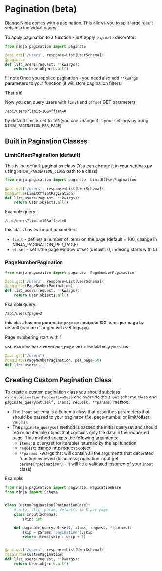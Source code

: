 # Pagination (beta)

Django Ninja comes with a pagination. This allows you to split large result sets into individual pages.


To apply pagination to a function - just apply `paginate` decorator:

```Python hl_lines="1 4"
from ninja.pagination import paginate

@api.get('/users', response=List[UserSchema])
@paginate
def list_users(request, **kwargs):
    return User.objects.all()
```

!!! note
    Once you applied pagination - you need also add `**kwargs` parameters to your function (it will store pagination filters)

That's it!

Now you can query users with `limit` and `offset` GET parameters

```
/api/users?limit=10&offset=0
```

by default limit is set to `100` (you can change it in your settings.py using `NINJA_PAGINATION_PER_PAGE`)


## Built in Pagination Classes

### LimitOffsetPagination (default)

This is the default pagination class (You can change it in your settings.py using `NINJA_PAGINATION_CLASS` path to a class)

```Python hl_lines="1 4"
from ninja.pagination import paginate, LimitOffsetPagination

@api.get('/users', response=List[UserSchema])
@paginate(LimitOffsetPagination)
def list_users(request, **kwargs):
    return User.objects.all()
```

Example query:
```
/api/users?limit=10&offset=0
```

this class has two input parameters:

 - `limit` - defines a number of items on the page (default = 100, change in NINJA_PAGINATION_PER_PAGE)
 - `offset` - set's the page window offset (default: 0, indexing starts with 0)


### PageNumberPagination
```Python hl_lines="1 4"
from ninja.pagination import paginate, PageNumberPagination

@api.get('/users', response=List[UserSchema])
@paginate(PageNumberPagination)
def list_users(request, **kwargs):
    return User.objects.all()
```

Example query:
```
/api/users?page=2
```

this class has one parameter `page` and outputs 100 items per page by default  (can be changed with settings.py)

Page numbering start with 1

you can also set custom per_page value individually per view:

```Python hl_lines="2"
@api.get("/users")
@paginate(PageNumberPagination, per_page=50)
def list_users(...
```




## Creating Custom Pagination Class

To create a custom pagination class you should subclass `ninja.pagination.PaginationBase` and override the `Input` schema class and `paginate_queryset(self, items, request, **params)` method:

 - The `Input` schema is a Schema class that describes parameters that should be passed to your paginator (f.e. page-number or limit/offset values).
 - The `paginate_queryset` method is passed the initial queryset and should return an iterable object that contains only the data in the requested page. This method accepts the following arguments:
    - `items`: a queryset (or iterable) returned by the api function
    - `request`: django http request object
    - `**params`: kwargs that will contain all the arguments that decorated function recieved (to access pagination input get `params["pagination"]` - it will be a validated instance of your `Input` class) 


Example:

```Python hl_lines="1 5 6 7 8 9 10 11 12 16"
from ninja.pagination import paginate, PaginationBase
from ninja import Schema


class CustomPagination(PaginationBase):
    # only `skip` param, defaults to 5 per page
    class Input(Schema):
        skip: int

    def paginate_queryset(self, items, request, **params):
        skip = params["pagination"].skip
        return items[skip : skip + 5]


@api.get('/users', response=List[UserSchema])
@paginate(CustomPagination)
def list_users(request, **kwargs):
    return User.objects.all()
```
